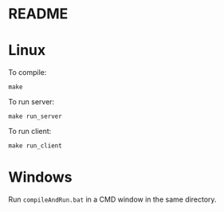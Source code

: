 README
======

Linux
=====

To compile:
```
make
```

To run server:
```
make run_server
```

To run client:
```
make run_client
```

Windows
=======

Run `compileAndRun.bat` in a CMD window in the same directory.


